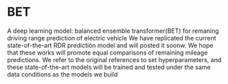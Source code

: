# BET
A deep learning model: balanced ensemble transformer(BET) for remaning driving range prediction of electric vehicle
We have replicated the current state-of-the-art RDR prediction model and will posted it soonw. We hope that these works will promote equal comparisons of remaining mileage predictions. We refer to the original references to set hyperparameters, and these state-of-the-art models will be trained and tested under the same data conditions as the models we build
